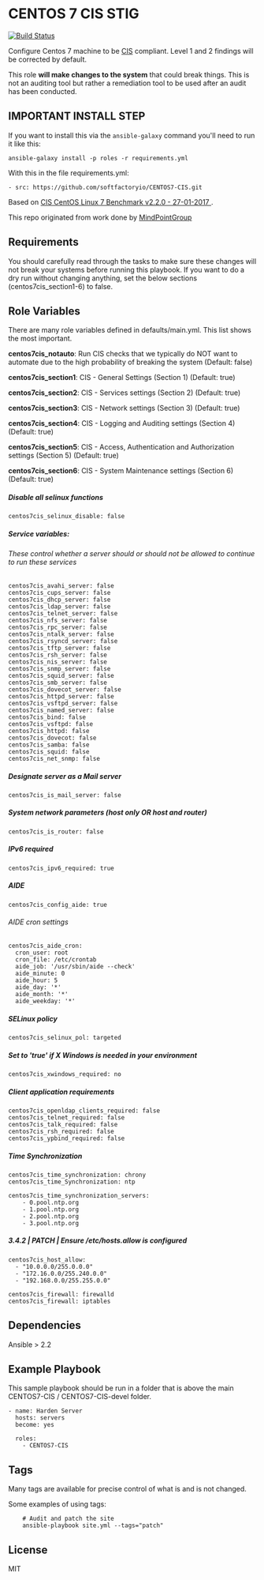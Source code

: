 CENTOS 7 CIS STIG
================

[![Build Status](https://travis-ci.org/softfactoryio/CENTOS7-CIS.svg?branch=devel)](https://travis-ci.org/softfactoryio/CENTOS7-CIS)


Configure Centos 7 machine to be [CIS](https://www.cisecurity.org/cis-benchmarks/) compliant. Level 1 and 2 findings will be corrected by default.

This role **will make changes to the system** that could break things. This is not an auditing tool but rather a remediation tool to be used after an audit has been conducted.

## IMPORTANT INSTALL STEP

If you want to install this via the `ansible-galaxy` command you'll need to run it like this:

`ansible-galaxy install -p roles -r requirements.yml`

With this in the file requirements.yml:

```
- src: https://github.com/softfactoryio/CENTOS7-CIS.git
```

Based on [CIS CentOS Linux 7 Benchmark v2.2.0 - 27-01-2017 ](https://www.cisecurity.org/cis-benchmarks/).

This repo originated from work done by [MindPointGroup](https://github.com/MindPointGroup/RHEL7-CIS) 

Requirements
------------

You should carefully read through the tasks to make sure these changes will not break your systems before running this playbook.
If you want to do a dry run without changing anything, set the below sections (centos7cis_section1-6) to false. 

Role Variables
--------------
There are many role variables defined in defaults/main.yml. This list shows the most important.

**centos7cis_notauto**: Run CIS checks that we typically do NOT want to automate due to the high probability of breaking the system (Default: false)

**centos7cis_section1**: CIS - General Settings (Section 1) (Default: true)

**centos7cis_section2**: CIS - Services settings (Section 2) (Default: true)

**centos7cis_section3**: CIS - Network settings (Section 3) (Default: true)

**centos7cis_section4**: CIS - Logging and Auditing settings (Section 4) (Default: true)

**centos7cis_section5**: CIS - Access, Authentication and Authorization settings (Section 5) (Default: true)

**centos7cis_section6**: CIS - System Maintenance settings (Section 6) (Default: true)  

##### Disable all selinux functions
`centos7cis_selinux_disable: false`

##### Service variables:
###### These control whether a server should or should not be allowed to continue to run these services

```
centos7cis_avahi_server: false  
centos7cis_cups_server: false  
centos7cis_dhcp_server: false  
centos7cis_ldap_server: false  
centos7cis_telnet_server: false  
centos7cis_nfs_server: false  
centos7cis_rpc_server: false  
centos7cis_ntalk_server: false  
centos7cis_rsyncd_server: false  
centos7cis_tftp_server: false  
centos7cis_rsh_server: false  
centos7cis_nis_server: false  
centos7cis_snmp_server: false  
centos7cis_squid_server: false  
centos7cis_smb_server: false  
centos7cis_dovecot_server: false  
centos7cis_httpd_server: false  
centos7cis_vsftpd_server: false  
centos7cis_named_server: false  
centos7cis_bind: false  
centos7cis_vsftpd: false  
centos7cis_httpd: false  
centos7cis_dovecot: false  
centos7cis_samba: false  
centos7cis_squid: false  
centos7cis_net_snmp: false  
```  

##### Designate server as a Mail server
`centos7cis_is_mail_server: false`


##### System network parameters (host only OR host and router)
`centos7cis_is_router: false`  


##### IPv6 required
`centos7cis_ipv6_required: true`  


##### AIDE
`centos7cis_config_aide: true`

###### AIDE cron settings
```
centos7cis_aide_cron:
  cron_user: root
  cron_file: /etc/crontab
  aide_job: '/usr/sbin/aide --check'
  aide_minute: 0
  aide_hour: 5
  aide_day: '*'
  aide_month: '*'
  aide_weekday: '*'  
```

##### SELinux policy
`centos7cis_selinux_pol: targeted` 


##### Set to 'true' if X Windows is needed in your environment
`centos7cis_xwindows_required: no` 


##### Client application requirements
```
centos7cis_openldap_clients_required: false 
centos7cis_telnet_required: false 
centos7cis_talk_required: false  
centos7cis_rsh_required: false 
centos7cis_ypbind_required: false 
```

##### Time Synchronization
```
centos7cis_time_synchronization: chrony
centos7cis_time_Synchronization: ntp

centos7cis_time_synchronization_servers:
    - 0.pool.ntp.org
    - 1.pool.ntp.org
    - 2.pool.ntp.org
    - 3.pool.ntp.org  
```  
  
##### 3.4.2 | PATCH | Ensure /etc/hosts.allow is configured
```
centos7cis_host_allow:
  - "10.0.0.0/255.0.0.0"  
  - "172.16.0.0/255.240.0.0"  
  - "192.168.0.0/255.255.0.0"    
```  

```
centos7cis_firewall: firewalld
centos7cis_firewall: iptables
``` 
  

Dependencies
------------

Ansible > 2.2

Example Playbook
-------------------------

This sample playbook should be run in a folder that is above the main CENTOS7-CIS / CENTOS7-CIS-devel folder.

```
- name: Harden Server
  hosts: servers
  become: yes

  roles:
    - CENTOS7-CIS
```

Tags
----
Many tags are available for precise control of what is and is not changed.

Some examples of using tags:

```
    # Audit and patch the site
    ansible-playbook site.yml --tags="patch"
```

License
-------

MIT
